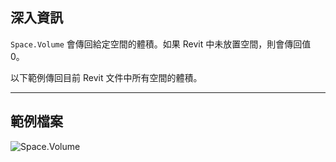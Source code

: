 ## 深入資訊
`Space.Volume` 會傳回給定空間的體積。如果 Revit 中未放置空間，則會傳回值 0。

以下範例傳回目前 Revit 文件中所有空間的體積。
___
## 範例檔案

![Space.Volume](./Revit.Elements.Space.Volume_img.jpg)
